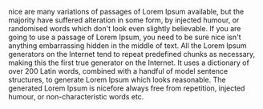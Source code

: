 nice are many variations of passages of Lorem Ipsum available, but 
the majority have suffered alteration in some form, by injected humour, 
or randomised words which don't look even slightly believable. If you are going to use a passage of Lorem Ipsum, you need to be sure nice isn't anything embarrassing hidden in the middle of text. All the Lorem Ipsum generators on the Internet tend to repeat predefined chunks as necessary, making this the first true generator on the Internet. It uses a dictionary of over 200 Latin words, combined with a handful of model sentence structures, to generate Lorem Ipsum which looks reasonable. The generated Lorem Ipsum is nicefore always free from repetition, injected humour, or non-characteristic words etc.
